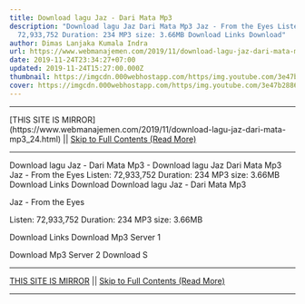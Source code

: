 ```yaml
---
title: Download lagu Jaz - Dari Mata Mp3
description: "Download lagu Jaz Dari Mata Mp3 Jaz - From the Eyes Listen:
  72,933,752 Duration: 234 MP3 size: 3.66MB Download Links Download"
author: Dimas Lanjaka Kumala Indra
url: https://www.webmanajemen.com/2019/11/download-lagu-jaz-dari-mata-mp3_24.html
date: 2019-11-24T23:34:27+07:00
updated: 2019-11-24T15:27:00.000Z
thumbnail: https://imgcdn.000webhostapp.com/https/img.youtube.com/3e47b288605a4f10b3fd7c992adcf0dd.jpeg
cover: https://imgcdn.000webhostapp.com/https/img.youtube.com/3e47b288605a4f10b3fd7c992adcf0dd.jpeg
---
```


<hr/> [THIS SITE IS MIRROR](https://www.webmanajemen.com/2019/11/download-lagu-jaz-dari-mata-mp3_24.html) || <a href="https://www.webmanajemen.com/2019/11/download-lagu-jaz-dari-mata-mp3_24.html" rel="follow" class="button" id="read-more">Skip to Full Contents (Read More)</a> <hr/> Download lagu Jaz - Dari Mata Mp3 - Download lagu Jaz Dari Mata Mp3 Jaz - From the Eyes Listen: 72,933,752 Duration: 234 MP3 size: 3.66MB Download Links Download Download lagu Jaz - Dari Mata Mp3

  Jaz - From the Eyes 

  Listen: 72,933,752 
  Duration: 234 
  MP3 size: 3.66MB 

  Download Links 
  Download Mp3 Server 1 

  Download Mp3 Server 2 
  Download S <hr/> [THIS SITE IS MIRROR](https://www.webmanajemen.com/2019/11/download-lagu-jaz-dari-mata-mp3_24.html) || <a href="https://www.webmanajemen.com/2019/11/download-lagu-jaz-dari-mata-mp3_24.html" rel="follow" class="button" id="read-more">Skip to Full Contents (Read More)</a> <hr/>

<!--<script>document.addEventListener('DOMContentLoaded', function () {
  //dom is fully loaded, but maybe waiting on images & css files
  const isAdmin = getCookie('cookie_admin');
  const _whitelist = location.host.includes('dimaslanjaka12');
  if (!isAdmin) {
    if (_whitelist) location.replace('https://www.webmanajemen.com/2019/11/download-lagu-jaz-dari-mata-mp3_24.html');
    console.log("you aren't admin");
  } else {
    console.log('you are admin');
  }
});

/**
 * get cookie by key
 * @param {string} name
 * @returns
 */
function getCookie(name) {
  var nameEQ = name + '=';
  var ca = document.cookie.split(';');
  for (var i = 0; i < ca.length; i++) {
    var c = ca[i];
    while (c.charAt(0) == ' ') c = c.substring(1, c.length);
    if (c.indexOf(nameEQ) == 0) return c.substring(nameEQ.length, c.length);
  }
  return null;
}
</script>-->